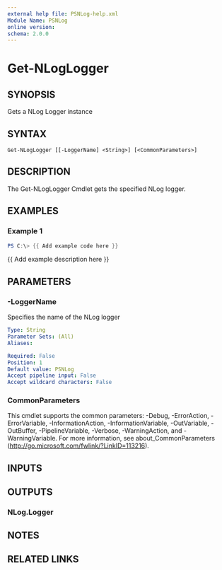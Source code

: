 ```yaml
---
external help file: PSNLog-help.xml
Module Name: PSNLog
online version:
schema: 2.0.0
---
```


# Get-NLogLogger

## SYNOPSIS
Gets a NLog Logger instance

## SYNTAX

```
Get-NLogLogger [[-LoggerName] <String>] [<CommonParameters>]
```

## DESCRIPTION
The Get-NLogLogger Cmdlet gets the specified NLog logger.

## EXAMPLES

### Example 1
```powershell
PS C:\> {{ Add example code here }}
```

{{ Add example description here }}

## PARAMETERS

### -LoggerName
Specifies the name of the NLog logger

```yaml
Type: String
Parameter Sets: (All)
Aliases:

Required: False
Position: 1
Default value: PSNLog
Accept pipeline input: False
Accept wildcard characters: False
```

### CommonParameters
This cmdlet supports the common parameters: -Debug, -ErrorAction, -ErrorVariable, -InformationAction, -InformationVariable, -OutVariable, -OutBuffer, -PipelineVariable, -Verbose, -WarningAction, and -WarningVariable.
For more information, see about_CommonParameters (http://go.microsoft.com/fwlink/?LinkID=113216).

## INPUTS

## OUTPUTS

### NLog.Logger

## NOTES

## RELATED LINKS
